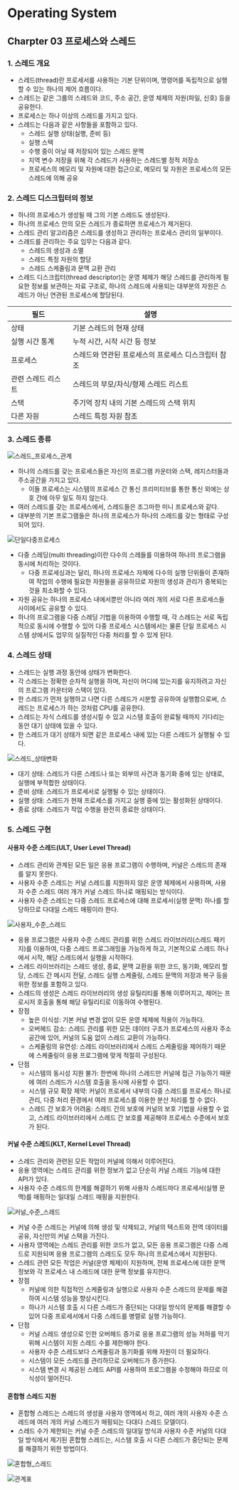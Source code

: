 # Operating System

## Charpter 03 프로세스와 스레드

### 1. 스레드 개요

- 스레드(thread)란 프로세서를 사용하는 기본 단위이며, 명령어를 독립적으로 실행할 수 있는 하나의 제어 흐름이다.
- 스레드는 같은 그룹의 스레드와 코드, 주소 공간, 운영 체제의 자원(파일, 신호) 등을 공유한다.
- 프로세스는 하나 이상의 스레드를 가지고 있다.
- 스레드는 다음과 같은 사항들을 포함하고 있다.
  - 스레드 실행 상태(실행, 준비 등)
  - 실행 스택
  - 수행 중이 아닐 때 저장되어 있는 스레드 문맥
  - 지역 변수 저장을 위해 각 스레드가 사용하는 스레드별 정적 저장소
  - 프로세스의 메모리 및 자원에 대한 접근으로, 메모리 및 자원은 프로세스의 모든 스레드에 의해 공유

### 2. 스레드 디스크립터의 정보

- 하나의 프로세스가 생성될 때 그의 기본 스레드도 생성된다.
- 하나의 프로세스 안의 모든 스레드가 종료하면 프로세스가 제거된다.
- 스레드 관리 알고리즘은 스레드를 생성하고 관리하는 프로세스 관리의 일부이다.
- 스레드를 관리하는 주요 임무는 다음과 같다.
  - 스레드의 생성과 소멸
  - 스레드 특정 자원의 할당
  - 스레드 스케줄링과 문맥 교환 관리
- 스레드 디스크립터(thread descriptor)는 운영 체제가 해당 스레드를 관리하게 필요한 정보를 보관하는 자료 구조로, 하나의 스레드에 사용되는 대부분의 자원은 스레드가 아닌 연관된 프로세스에 할당된다.

|필드|설명|
|---|---|
|상태|기본 스레드의 현재 상태|
|실행 시간 통계|누적 시간, 시작 시간 등 정보|
|프로세스|스레드와 연관된 프로세스의 프로세스 디스크립터 참조|
|관련 스레드 리스트|스레드의 부모/자식/형제 스레드 리스트|
|스택|주기억 장치 내의 기본 스레드의 스택 위치|
|다른 자원|스레드 특정 자원 참조|

### 3. 스레드 종류

![스레드_프로세스_관계](https://user-images.githubusercontent.com/38815618/86214657-661f7100-bbb6-11ea-8948-e85d277140a3.png)

- 하나의 스레드를 갖는 프로세스들은 자신의 프로그램 카운터와 스택, 레지스터들과 주소공간을 가지고 있다.
  - 이들 프로세스는 시스템의 프로세스 간 통신 프리미티브를 통한 통신 외에는 상호 간에 아무 일도 하지 않는다.
- 여러 스레드를 갖는 프로세스에서, 스레드들은 조그마한 미니 프로세스와 같다.
- 대부분의 기본 프로그램들은 하나의 프로세스가 하나의 스레드를 갖는 형태로 구성되어 있다.

![단일다중프로세스](https://user-images.githubusercontent.com/38815618/86214653-64ee4400-bbb6-11ea-8fc9-488890cfcddc.PNG)

- 다중 스레딩(multi threading)이란 다수의 스레들를 이용하여 하나의 프로그램을 동시에 처리하는 것이다.
  - 다중 프로세싱과는 달리, 하나의 프로세스 자체에 다수의 실행 단위들이 존재하여 작업의 수행에 필요한 자원들을 공유하므로 자원의 생성과 관리가 중복되는 것을 최소화할 수 있다.
- 자원 공유는 하나의 프로세스 내에서뿐만 아니라 여러 개의 서로 다른 프로세스들 사이에서도 공유할 수 있다.
- 하나의 프로그램을 다중 스레딩 기법을 이용하여 수행할 때, 각 스레드는 서로 독립적으로 동시에 수행할 수 있어 다중 프로세스 시스템에서는 물론 단일 프로세스 시스템 상에서도 업무의 실질적인 다중 처리를 할 수 있게 된다.

### 4. 스레드 상태

- 스레드는 실행 과정 동안에 상태가 변화한다.
- 각 스레드는 정확한 순차적 실행을 하며, 자신이 어디에 있는지를 유지하려고 자신의 프로그램 카운터와 스택이 있다.
- 한 스레드가 먼저 실행하고 나면 다른 스레드가 시분할 공유하여 실행함으로써, 스레드는 프로세스가 하는 것처럼 CPU를 공유한다.
- 스레드는 자식 스레드를 생성시킬 수 있고 시스템 호출이 완료될 때까지 기다리는 동안 대기 상태에 있을 수 있다.
- 한 스레드가 대기 상태가 되면 같은 프로세스 내에 있는 다른 스레드가 실행될 수 있다.

![스레드_상태변화](https://user-images.githubusercontent.com/38815618/86214656-6586da80-bbb6-11ea-9baf-fb7412985bc4.PNG)

- 대기 상태: 스레드가 다른 스레드나 또는 외부의 사건과 동기화 중에 있는 상태로, 실행에 부적합한 상태이다.
- 준비 상태: 스레드가 프로세서로 실행될 수 있는 상태이다.
- 실행 상태: 스레드가 현재 프로세스를 가지고 실행 중에 있는 활성화된 상태이다.
- 종료 상태: 스레드가 작업 수행을 완전히 종료한 상태이다.

### 5. 스레드 구현

#### 사용자 수준 스레드(ULT, User Level Thread)

- 스레드 관리와 관계된 모든 일은 응용 프로그램이 수행하며, 커널은 스레드의 존재를 알지 못한다.
- 사용자 수준 스레드는 커널 스레드를 지원하지 않은 운영 체제에서 사용하며, 사용자 수준 스레드 여러 개가 커널 스레드 하나로 매핑되는 방식이다.
- 사용자 수준 스레드는 다중 스레드 프로세스에 대해 프로세서(실행 문맥) 하나를 할당하므로 다대일 스레드 매핑이라 한다.

![사용자_수준_스레드](https://user-images.githubusercontent.com/38815618/86214654-6586da80-bbb6-11ea-8498-075d2eb3e6d2.PNG)

- 응용 프로그램은 사용자 수준 스레드 관리를 위한 스레드 라이브러리(스레드 패키지)를 이용하여, 다중 스레드 프로그래밍을 가능하게 하고, 기본적으로 스레드 하나에서 시작, 해당 스레드에서 실행을 시작하다.
- 스레드 라이브러리는 스레드 생성, 종료, 문맥 교환을 위한 코드, 동기화, 메모리 할당, 스레드 간 메시지 전달, 스레드 실행 스케줄링, 스레드 문맥의 저장과 복구 등을 위한 정보를 포함하고 있다.
- 스레드의 생성은 스레드 라이브러리의 생성 유틸리티를 통해 이루어지고, 제어는 프로시저 호출을 통해 해당 유틸리티로 이동하여 수행된다.
- 장점
  - 높은 이식성: 기본 커널 변경 없이 모든 운영 체제에 적용이 가능하다.
  - 오버헤드 감소: 스레드 관리를 위한 모든 데이터 구조가 프로세스의 사용자 주소 공간에 있어, 커널의 도움 없이 스레드 교환이 가능하다.
  - 스케줄링의 유연성: 스레드 라이브러리에서 스레드 스케줄링을 제어하기 때문에 스케줄링이 응용 프로그램에 맞게 적절히 구성된다.
- 단점
  - 시스템의 동시성 지원 불가: 한번에 하나의 스레드만 커널에 접근 가능하기 때문에 여러 스레드가 시스템 호출을 동시에 사용할 수 없다.
  - 시스템 규모 확장 제약: 커널이 프로세서 내부의 다중 스레드를 프로세스 하나로 관리, 다중 처리 환경에서 여러 프로세스를 이용한 분산 처리를 할 수 없다.
  - 스레드 간 보호가 어려움: 스레드 간의 보호에 커널의 보호 기법을 사용할 수 없고, 스레드 라이브러리에서 스레드 간 보호를 제공해야 프로세스 수준에서 보호가 된다.

#### 커널 수준 스레드(KLT, Kernel Level Thread)

- 스레드 관리와 관련된 모든 작업이 커널에 의해서 이루어진다.
- 응용 영역에는 스레드 관리를 위한 정보가 없고 단순히 커널 스레드 기능에 대한 API가 있다.
- 사용자 수준 스레드의 한계를 해결하기 위해 사용자 스레드마다 프로세서(실행 문맥)를 매핑하는 일대일 스레드 매핑을 지원한다.

![커널_수준_스레드](https://user-images.githubusercontent.com/38815618/86214660-661f7100-bbb6-11ea-9e62-a50c142927a8.PNG)

- 커널 수준 스레드는 커널에 의해 생성 및 삭제되고, 커널의 텍스트와 전역 데이터를 공유, 자신만의 커널 스택을 가진다.
- 사용자 영역에는 스레드 관리를 위한 코드가 없고, 모든 응용 프로그램은 다중 스레드로 지원되며 응용 프로그램의 스레드도 모두 하나의 프로세스에서 지원된다.
- 스레드 관련 모든 작업은 커널(운영 체제)이 지원하며, 전체 프로세스에 대한 문맥 정보와 각 프로세스 내 스레드에 대한 문맥 정보를 유지한다.
- 장점
  - 커널에 의한 직접적인 스케줄링과 실행으로 사용자 수준 스레드의 문제를 해결하여 시스템 성능을 향상시킨다.
  - 하나가 시스템 호출 시 다른 스레드가 중단되는 다대일 방식의 문제를 해결할 수 있어 다중 프로세서에서 다중 스레드를 병렬로 실행 가능하다.
- 단점
  - 커널 스레드 생성으로 인한 오버헤드 증가로 응용 프로그램의 성능 저하를 막기 위해 시스템이 지원 스레드 수를 제한해야 한다.
  - 사용자 수준 스레드보다 스케줄링과 동기화를 위해 자원이 더 필요하다.
  - 시스템이 모든 스레드를 관리하므로 오버헤드가 증가한다.
  - 시스템 변경 시 제공된 스레드 API를 사용하여 프로그램을 수정해야 하므로 이식성이 떨어진다.

#### 혼합형 스레드 지원

- 혼합형 스레드는 스레드의 생성을 사용자 영역에서 하고, 여러 개의 사용자 수준 스레드에 여러 개의 커널 스레드가 매핑되는 다대다 스레드 모델이다.
- 스레드 수가 제한되는 커널 수준 스레드의 일대일 방식과 사용자 수준 커널의 다대일 방식에서 제기된 혼합형 스레드는, 시스템 호출 시 다른 스레드가 중단되는 문제를 해결하기 위한 방법이다.

![혼합형_스레드](https://user-images.githubusercontent.com/38815618/86214662-66b80780-bbb6-11ea-869b-ec1924fb5d01.PNG)

![관계표](https://user-images.githubusercontent.com/38815618/86214651-63bd1700-bbb6-11ea-8e72-303cb823a715.PNG)

